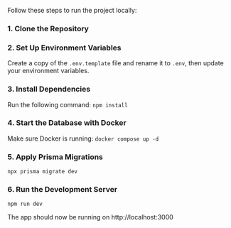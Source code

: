Follow these steps to run the project locally:

### 1. Clone the Repository

### 2. Set Up Environment Variables
Create a copy of the ```.env.template``` file and rename it to ```.env```, then update your environment variables.

### 3. Install Dependencies
Run the following command:
``` npm install ```

### 4. Start the Database with Docker
Make sure Docker is running:
``` docker compose up -d ```

### 5. Apply Prisma Migrations
``` npx prisma migrate dev ```

### 6. Run the Development Server
``` npm run dev ```

The app should now be running on http://localhost:3000


